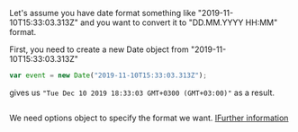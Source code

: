 Let's assume you have date format something like "2019-11-10T15:33:03.313Z" and you want to convert it to "DD.MM.YYYY HH:MM" format.

First, you need to create a new Date object from "2019-11-10T15:33:03.313Z"
```javascript
var event = new Date("2019-11-10T15:33:03.313Z"); 
```
gives us ```"Tue Dec 10 2019 18:33:03 GMT+0300 (GMT+03:00)"``` as a result. 

```javascript var options = { year: 'numeric', month: '2-digit', day: 'numeric', hour:"numeric", minute:"numeric"};
```
We need options object to specify the format we want. [IFurther information](https://developer.mozilla.org/en-US/docs/Web/JavaScript/Reference/Global_Objects/Date/toLocaleDateString)

